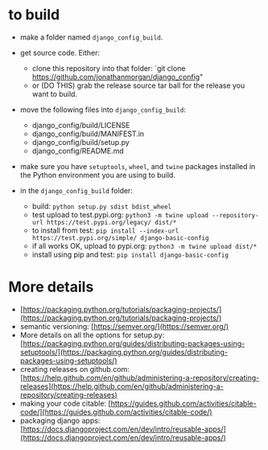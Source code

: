 # to build

- make a folder named `django_config_build`.
- get source code.  Either:

    - clone this repository into that folder: `git clone https://github.com/jonathanmorgan/django_config"
    - or (DO THIS) grab the release source tar ball for the release you want to build.

- move the following files into `django_config_build`:

    - django_config/build/LICENSE
    - django_config/build/MANIFEST.in
    - django_config/build/setup.py
    - django_config/README.md

- make sure you have `setuptools`, `wheel`, and `twine` packages installed in the Python environment you are using to build.
- in the `django_config_build` folder:

    - build: `python setup.py sdist bdist_wheel`
    - test upload to test.pypi.org: `python3 -m twine upload --repository-url https://test.pypi.org/legacy/ dist/*`
    - to install from test: `pip install --index-url https://test.pypi.org/simple/ django-basic-config`
    - if all works OK, upload to pypi.org: `python3 -m twine upload dist/*`
    - install using pip and test: `pip install django-basic-config`

# More details

- [https://packaging.python.org/tutorials/packaging-projects/](https://packaging.python.org/tutorials/packaging-projects/)
- semantic versioning: [https://semver.org/](https://semver.org/)
- More details on all the options for setup.py: [https://packaging.python.org/guides/distributing-packages-using-setuptools/](https://packaging.python.org/guides/distributing-packages-using-setuptools/)
- creating releases on github.com: [https://help.github.com/en/github/administering-a-repository/creating-releases](https://help.github.com/en/github/administering-a-repository/creating-releases)
- making your code citable: [https://guides.github.com/activities/citable-code/](https://guides.github.com/activities/citable-code/)
- packaging django apps: [https://docs.djangoproject.com/en/dev/intro/reusable-apps/](https://docs.djangoproject.com/en/dev/intro/reusable-apps/)
